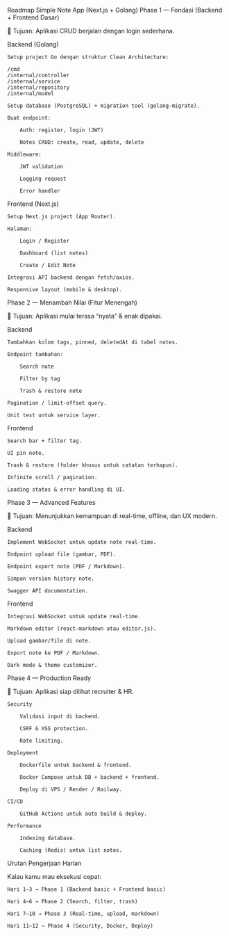 Roadmap Simple Note App (Next.js + Golang)
Phase 1 — Fondasi (Backend + Frontend Dasar)

🎯 Tujuan: Aplikasi CRUD berjalan dengan login sederhana.

Backend (Golang)

    Setup project Go dengan struktur Clean Architecture:

    /cmd
    /internal/controller
    /internal/service
    /internal/repository
    /internal/model

    Setup database (PostgreSQL) + migration tool (golang-migrate).

    Buat endpoint:

        Auth: register, login (JWT)

        Notes CRUD: create, read, update, delete

    Middleware:

        JWT validation

        Logging request

        Error handler

Frontend (Next.js)

    Setup Next.js project (App Router).

    Halaman:

        Login / Register

        Dashboard (list notes)

        Create / Edit Note

    Integrasi API backend dengan fetch/axios.

    Responsive layout (mobile & desktop).

Phase 2 — Menambah Nilai (Fitur Menengah)

🎯 Tujuan: Aplikasi mulai terasa “nyata” & enak dipakai.

Backend

    Tambahkan kolom tags, pinned, deletedAt di tabel notes.

    Endpoint tambahan:

        Search note

        Filter by tag

        Trash & restore note

    Pagination / limit-offset query.

    Unit test untuk service layer.

Frontend

    Search bar + filter tag.

    UI pin note.

    Trash & restore (folder khusus untuk catatan terhapus).

    Infinite scroll / pagination.

    Loading states & error handling di UI.

Phase 3 — Advanced Features

🎯 Tujuan: Menunjukkan kemampuan di real-time, offline, dan UX modern.

Backend

    Implement WebSocket untuk update note real-time.

    Endpoint upload file (gambar, PDF).

    Endpoint export note (PDF / Markdown).

    Simpan version history note.

    Swagger API documentation.

Frontend

    Integrasi WebSocket untuk update real-time.

    Markdown editor (react-markdown atau editor.js).

    Upload gambar/file di note.

    Export note ke PDF / Markdown.

    Dark mode & theme customizer.

Phase 4 — Production Ready

🎯 Tujuan: Aplikasi siap dilihat recruiter & HR.

    Security

        Validasi input di backend.

        CSRF & XSS protection.

        Rate limiting.

    Deployment

        Dockerfile untuk backend & frontend.

        Docker Compose untuk DB + backend + frontend.

        Deploy di VPS / Render / Railway.

    CI/CD

        GitHub Actions untuk auto build & deploy.

    Performance

        Indexing database.

        Caching (Redis) untuk list notes.

Urutan Pengerjaan Harian

Kalau kamu mau eksekusi cepat:

    Hari 1–3 → Phase 1 (Backend basic + Frontend basic)

    Hari 4–6 → Phase 2 (Search, filter, trash)

    Hari 7–10 → Phase 3 (Real-time, upload, markdown)

    Hari 11–12 → Phase 4 (Security, Docker, Deploy)
